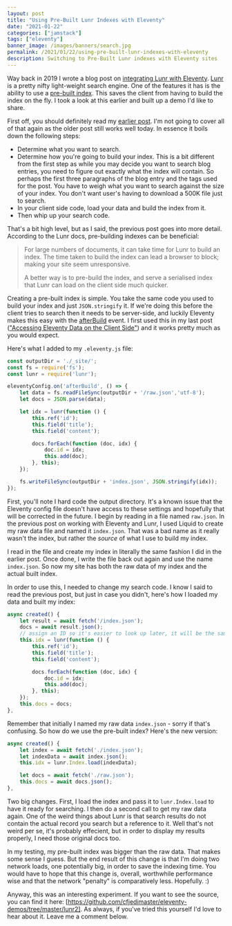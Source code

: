 ```yaml
---
layout: post
title: "Using Pre-Built Lunr Indexes with Eleventy"
date: "2021-01-22"
categories: ["jamstack"]
tags: ["eleventy"]
banner_image: /images/banners/search.jpg
permalink: /2021/01/22/using-pre-built-lunr-indexes-with-eleventy
description: Switching to Pre-Built Lunr indexes with Eleventy sites
---
```


Way back in 2019 I wrote a blog post on [integrating Lunr with Eleventy](https://www.raymondcamden.com/2019/10/20/adding-search-to-your-eleventy-static-site-with-lunr). [Lunr](https://lunrjs.com/) is a pretty nifty light-weight search engine. One of the features it has is the ability to use a [pre-built index](https://lunrjs.com/guides/index_prebuilding.html). This saves the client from having to build the index on the fly. I took a look at this earlier and built up a demo I'd like to share.

First off, you should definitely read my [earlier post](https://www.raymondcamden.com/2019/10/20/adding-search-to-your-eleventy-static-site-with-lunr). I'm not going to cover all of that again as the older post still works well today. In essence it boils down the following steps:

* Determine what you want to search.
* Determine how you're going to build your index. This is a bit different from the first step as while you may decide you want to search blog entries, you need to figure out exactly what the index will contain. So perhaps the first three paragraphs of the blog entry and the tags used for the post. You have to weigh what you want to search against the size of your index. You don't want user's having to download a 500K file just to search.
* In your client side code, load your data and build the index from it.
* Then whip up your search code.

That's a bit high level, but as I said, the previous post goes into more detail. According to the Lunr docs, pre-building indexes can be beneficial:

<blockquote>
<p>
For large numbers of documents, it can take time for Lunr to build an index. The time taken to build the index can lead a browser to block; making your site seem unresponsive.
</p>

<p>
A better way is to pre-build the index, and serve a serialised index that Lunr can load on the client side much quicker.
</p>
</blockquote>

Creating a pre-built index is simple. You take the same code you used to build your index and just `JSON.stringify` it. If we're doing this before the client tries to search then it needs to be server-side, and luckily Eleventy makes this easy with the [afterBuild](https://www.11ty.dev/docs/events/#afterbuild) event. I first used this in my last post (["Accessing Eleventy Data on the Client Side"](https://www.raymondcamden.com/2021/01/18/accessing-eleventy-data-on-the-client-side)) and it works pretty much as you would expect. 

Here's what I added to my `.eleventy.js` file:

```js
const outputDir = './_site/';
const fs = require('fs');
const lunr = require('lunr');

eleventyConfig.on('afterBuild', () => {
	let data = fs.readFileSync(outputDir + '/raw.json','utf-8');
	let docs = JSON.parse(data);

	let idx = lunr(function () {
		this.ref('id');
		this.field('title');
		this.field('content');

		docs.forEach(function (doc, idx) {
			doc.id = idx;
			this.add(doc); 
		}, this);
	});

	fs.writeFileSync(outputDir + 'index.json', JSON.stringify(idx));
});
```

First, you'll note I hard code the output directory. It's a known issue that the Eleventy config file doesn't have access to these settings and hopefully that will be corrected in the future. I begin by reading in a file named `raw.json`. In the previous post on working with Eleventy and Lunr, I used Liquid to create my raw data file and named it `index.json`. That was a bad name as it really wasn't the index, but rather the *source* of what I use to build my index. 

I read in the file and create my index in literally the same fashion I did in the earlier post. Once done, I write the file back out again and use the name `index.json`. So now my site has both the raw data of my index and the actual built index.

In order to use this, I needed to change my search code. I know I said to read the previous post, but just in case you didn't, here's how I loaded my data and built my index:

```js
async created() {
	let result = await fetch('/index.json');
	docs = await result.json();
	// assign an ID so it's easier to look up later, it will be the same as index
	this.idx = lunr(function () {
		this.ref('id');
		this.field('title');
		this.field('content');

		docs.forEach(function (doc, idx) {
			doc.id = idx;
			this.add(doc); 
		}, this);
	});
	this.docs = docs;
},
```

Remember that initially I named my raw data `index.json` - sorry if that's confusing. So how do we use the pre-built index? Here's the new version:

```js
async created() {
	let index = await fetch('./index.json');
	let indexData = await index.json();
	this.idx = lunr.Index.load(indexData);

	let docs = await fetch('./raw.json');
	this.docs = await docs.json();
},
```

Two big changes. First, I load the index and pass it to `lunr.Index.load` to have it ready for searching. I then do a second call to get my raw data again. One of the weird things about Lunr is that search results do not contain the actual record you search but a reference to it. Well that's not weird per se, it's probably effecient, but in order to display my results properly, I need those original docs too. 

In my testing, my pre-built index was bigger than the raw data. That makes some sense I guess. But the end result of this change is that I'm doing two network loads, one potentially big, in order to save the indexing time. You would have to hope that this change is, overall, worthwhile performance wise and that the network "penalty" is comparatively less. Hopefully. :)

Anyway, this was an interesting experiment. If you want to see the source, you can find it here: [https://github.com/cfjedimaster/eleventy-demos/tree/master/lunr2]. As always, if you've tried this yourself I'd love to hear about it. Leave me a comment below.
